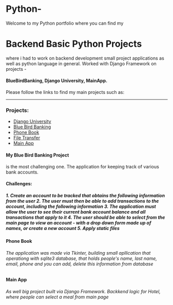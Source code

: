 # Python-
Welcome to my Python portfolio where you can find my
<h1>  Backend Basic Python Projects </h1>
where i had to work on backend development small project applications as well as python language in general. Worked with Django Framework on projects - <h4> BlueBirdBanking, Django University, MainApp.</h4> Please follow the links to find my main projects such as:
<hr>

<h3> Projects: </h3>

<ul> 
    <li><a href="https://github.com/Nikita1-1/Python-/tree/main/pyhton_projects/DjangoUniversity" target="_blank">Django University</a></li>
    <li><a href="https://github.com/Nikita1-1/Python-/tree/main/pyhton_projects/BlueBirdBanking_project/BlueBirdbanking" target="_blank">Blue Bird Banking</a></li>
    <li><a href="https://github.com/Nikita1-1/Python-/tree/main/phonebook" target="_blank">Phone Book</a></li>
    <li><a href="https://github.com/Nikita1-1/Python-/tree/main/pyhton_projects/File_Transfer" target="_blank">File Transfer</a></li>
    <li> <a href="https://github.com/Nikita1-1/Python-/tree/main/mainapp" target="_blank">Main App</a></li>
</ul>
  
<h4> My Blue Bird Banking Project</h4> is the most challenging one. The application for keeping track of various bank accounts.
  <h4> Challenges: </h4>
  <h5> 1. Create an account to be tracked that obtains the following information from the user
       2. The user must then be able to add transactions to the account, including the following information
       3. The application must allow the user to see their current bank account balance and all transactions that apply to it
       4. The user should be able to select from the main page to view an account - with a drop down form made up of names, or create a new account
       5. Apply static files
     </h5>
     
  <h4> Phone Book </h4> 
  <h6> The application was made via Tkinter, building small apllication that operationg with sqlite3 database, that holds people's name, last name, email, phone and you can add, delete this information from database</h6>
  
  
  <h4> Main App</h4> 
  <h6> As well big project built via Django Framework. Backkend logic for Hotel, where people can select a meal from main page</h6>
  


